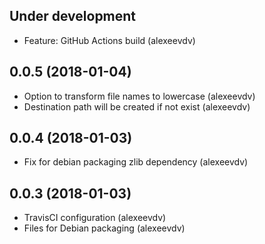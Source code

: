 Under development
-----------------------
- Feature: GitHub Actions build (alexeevdv) 

0.0.5 (2018-01-04)
-----------------------
- Option to transform file names to lowercase (alexeevdv)
- Destination path will be created if not exist (alexeevdv)

0.0.4 (2018-01-03)
-----------------------
- Fix for debian packaging zlib dependency (alexeevdv)

0.0.3 (2018-01-03)
-----------------------
- TravisCI configuration (alexeevdv)
- Files for Debian packaging (alexeevdv)

